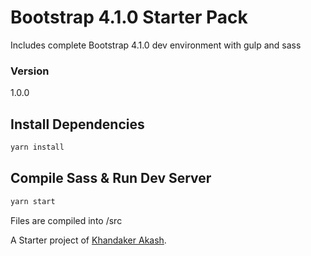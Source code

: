 # Bootstrap 4.1.0 Starter Pack

Includes complete Bootstrap 4.1.0 dev environment with gulp and sass

### Version

1.0.0

## Install Dependencies

```bash
yarn install
```

## Compile Sass & Run Dev Server

```bash
yarn start
```

Files are compiled into /src

A Starter project of [Khandaker Akash](http://khandakerakash.xyz/).